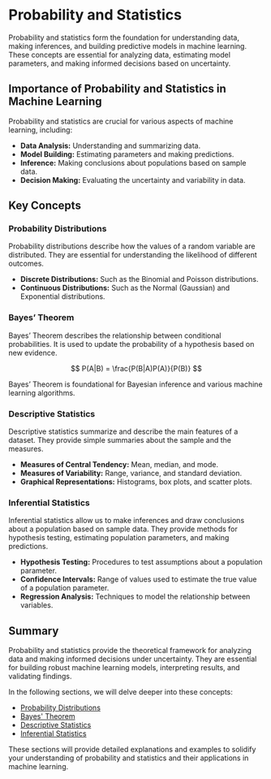 # Probability and Statistics

Probability and statistics form the foundation for understanding data, making inferences, and building predictive models in machine learning. These concepts are essential for analyzing data, estimating model parameters, and making informed decisions based on uncertainty.

## Importance of Probability and Statistics in Machine Learning

Probability and statistics are crucial for various aspects of machine learning, including:

- **Data Analysis:** Understanding and summarizing data.
- **Model Building:** Estimating parameters and making predictions.
- **Inference:** Making conclusions about populations based on sample data.
- **Decision Making:** Evaluating the uncertainty and variability in data.

## Key Concepts

### Probability Distributions

Probability distributions describe how the values of a random variable are distributed. They are essential for understanding the likelihood of different outcomes.

- **Discrete Distributions:** Such as the Binomial and Poisson distributions.
- **Continuous Distributions:** Such as the Normal (Gaussian) and Exponential distributions.

### Bayes’ Theorem

Bayes’ Theorem describes the relationship between conditional probabilities. It is used to update the probability of a hypothesis based on new evidence.

$$ P(A|B) = \frac{P(B|A)P(A)}{P(B)} $$

Bayes’ Theorem is foundational for Bayesian inference and various machine learning algorithms.

### Descriptive Statistics

Descriptive statistics summarize and describe the main features of a dataset. They provide simple summaries about the sample and the measures.

- **Measures of Central Tendency:** Mean, median, and mode.
- **Measures of Variability:** Range, variance, and standard deviation.
- **Graphical Representations:** Histograms, box plots, and scatter plots.

### Inferential Statistics

Inferential statistics allow us to make inferences and draw conclusions about a population based on sample data. They provide methods for hypothesis testing, estimating population parameters, and making predictions.

- **Hypothesis Testing:** Procedures to test assumptions about a population parameter.
- **Confidence Intervals:** Range of values used to estimate the true value of a population parameter.
- **Regression Analysis:** Techniques to model the relationship between variables.

## Summary

Probability and statistics provide the theoretical framework for analyzing data and making informed decisions under uncertainty. They are essential for building robust machine learning models, interpreting results, and validating findings.

In the following sections, we will delve deeper into these concepts:

- [Probability Distributions](probability_distributions.md)
- [Bayes' Theorem](bayes_theorem.md)
- [Descriptive Statistics](descriptive_statistics.md)
- [Inferential Statistics](inferential_statistics.md)

These sections will provide detailed explanations and examples to solidify your understanding of probability and statistics and their applications in machine learning.

